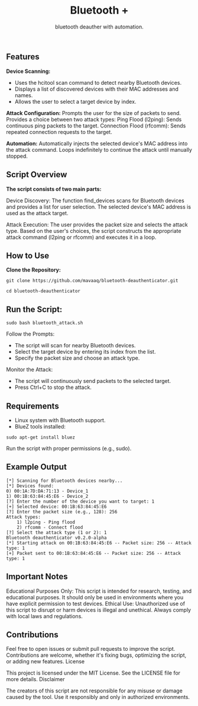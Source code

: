 <h1 align="center">Bluetooth +</h1>
<p align="center">bluetooth deauther with automation.</p><br>

## Features
**Device Scanning:**
- Uses the hcitool scan command to detect nearby Bluetooth devices.
- Displays a list of discovered devices with their MAC addresses and names.
- Allows the user to select a target device by index.

**Attack Configuration:**
Prompts the user for the size of packets to send.
Provides a choice between two attack types:
Ping Flood (l2ping): Sends continuous ping packets to the target.
Connection Flood (rfcomm): Sends repeated connection requests to the target.

**Automation:**
        Automatically injects the selected device's MAC address into the attack command.
        Loops indefinitely to continue the attack until manually stopped.

## Script Overview

**The script consists of two main parts:**

Device Discovery:
        The function find_devices scans for Bluetooth devices and provides a list for user selection. The selected device's MAC address is used as the attack target.

Attack Execution:
        The user provides the packet size and selects the attack type.
        Based on the user's choices, the script constructs the appropriate attack command (l2ping or rfcomm) and executes it in a loop.

## How to Use

**Clone the Repository:**
```
git clone https://github.com/mavaaq/bluetooth-deauthenticator.git
```
```
cd bluetooth-deauthenticator
```

  

## Run the Script:

```
sudo bash bluetooth_attack.sh
```


Follow the Prompts:
- The script will scan for nearby Bluetooth devices.
- Select the target device by entering its index from the list.
- Specify the packet size and choose an attack type.

Monitor the Attack:
- The script will continuously send packets to the selected target.
- Press Ctrl+C to stop the attack.

## Requirements

- Linux system with Bluetooth support.
- BlueZ tools installed:

```
sudo apt-get install bluez
```

Run the script with proper permissions (e.g., sudo).

## Example Output

    [*] Scanning for Bluetooth devices nearby...
    [*] Devices found:
    0) 00:1A:7D:DA:71:13 - Device_1
    1) 00:1B:63:84:45:E6 - Device_2
    [?] Enter the number of the device you want to target: 1
    [+] Selected device: 00:1B:63:84:45:E6
    [?] Enter the packet size (e.g., 128): 256
    Attack types:
        1) l2ping - Ping flood
        2) rfcomm - Connect flood
    [?] Select the attack type (1 or 2): 1
    Bluetooth deauthenticator v0.2.0-alpha
    [*] Starting attack on 00:1B:63:84:45:E6 -- Packet size: 256 -- Attack type: 1
    [+] Packet sent to 00:1B:63:84:45:E6 -- Packet size: 256 -- Attack type: 1

## Important Notes

Educational Purposes Only: This script is intended for research, testing, and educational purposes. It should only be used in environments where you have explicit permission to test devices.
Ethical Use: Unauthorized use of this script to disrupt or harm devices is illegal and unethical. Always comply with local laws and regulations.

## Contributions

Feel free to open issues or submit pull requests to improve the script. Contributions are welcome, whether it's fixing bugs, optimizing the script, or adding new features.
License

This project is licensed under the MIT License. See the LICENSE file for more details.
Disclaimer

The creators of this script are not responsible for any misuse or damage caused by the tool. Use it responsibly and only in authorized environments.
